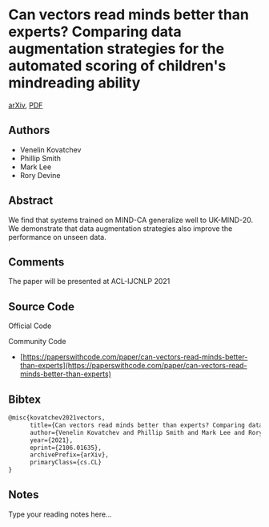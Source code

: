 
# Can vectors read minds better than experts? Comparing data augmentation strategies for the automated scoring of children's mindreading ability

[arXiv](https://arxiv.org/abs/2106.01635), [PDF](https://arxiv.org/pdf/2106.01635.pdf)

## Authors

- Venelin Kovatchev
- Phillip Smith
- Mark Lee
- Rory Devine

## Abstract

We find that systems trained on MIND-CA generalize well to UK-MIND-20. We demonstrate that data augmentation strategies also improve the performance on unseen data.

## Comments

The paper will be presented at ACL-IJCNLP 2021

## Source Code

Official Code



Community Code

- [https://paperswithcode.com/paper/can-vectors-read-minds-better-than-experts](https://paperswithcode.com/paper/can-vectors-read-minds-better-than-experts)

## Bibtex

```tex
@misc{kovatchev2021vectors,
      title={Can vectors read minds better than experts? Comparing data augmentation strategies for the automated scoring of children's mindreading ability}, 
      author={Venelin Kovatchev and Phillip Smith and Mark Lee and Rory Devine},
      year={2021},
      eprint={2106.01635},
      archivePrefix={arXiv},
      primaryClass={cs.CL}
}
```

## Notes

Type your reading notes here...

